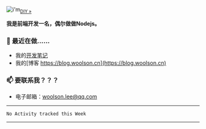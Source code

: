 <!--
**woolson/woolson** is a ✨ _special_ ✨ repository because its `README.md` (this file) appears on your GitHub profile.

Here are some ideas to get you started:

- 🔭 I’m currently working on ...
- 🌱 I’m currently learning ...
- 👯 I’m looking to collaborate on ...
- 🤔 I’m looking for help with ...
- 💬 Ask me about ...
- 📫 How to reach me: ...
- 😄 Pronouns: ...
- ⚡ Fun fact: ...
-->

![i'm](https://woolson.github.io/npmer-badge/badge/lcri-none-none-%20%20%20%20I'm-ffffff-555555-%E7%A8%8B%E5%BA%8F%E5%91%98-ffffff-46bc99-r-f-f.svg)<sub><a href="https://npmer.woolson.cn/" target="_blank">DIY &raquo;</a></sub>

**我是前端开发一名，偶尔做做Nodejs。**

### 🧲  最近在做……

- 我的[开发笔记](https://github.com/woolson/woolson.github.io/issues)
- 我的[博客 https://blog.woolson.cn](https://blog.woolson.cn)

### 📫  要联系我？？？

- 电子邮箱：[woolson.lee@qq.com](mailto:woolson.lee@qq.com)

---
<!--START_SECTION:waka-->
```text
No Activity tracked this Week
```
<!--END_SECTION:waka-->
---
